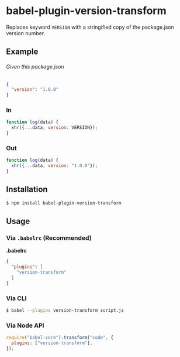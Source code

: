 # babel-plugin-version-transform
Replaces keyword `VERSION` with a stringified copy of the package.json version number.

## Example

###### Given this package.json
```json
{
  "version": "1.0.0"
}
```

### In

```js
function log(data) {
  xhr({...data, version: VERSION});
}
```

### Out

```js
function log(data) {
  xhr({...data, version: "1.0.0"});
}
```

## Installation

```sh
$ npm install babel-plugin-version-transform
```

## Usage

### Via `.babelrc` (Recommended)

**.babelrc**

```json
{
  "plugins": [
    "version-transform"
  ]
}
```

### Via CLI

```sh
$ babel --plugins version-transform script.js
```

### Via Node API

```javascript
require("babel-core").transform("code", {
  plugins: ["version-transform"],
});
```
